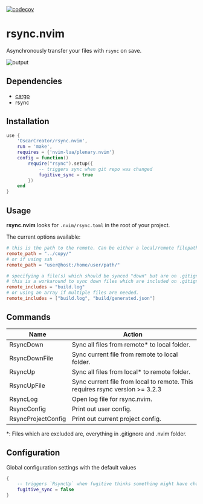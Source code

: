 [![codecov](https://codecov.io/gh/OscarCreator/rsync.nvim/branch/master/graph/badge.svg?token=GYELY6KJZ6)](https://codecov.io/gh/OscarCreator/rsync.nvim)

# rsync.nvim
Asynchronously transfer your files with `rsync` on save.

![output](https://github.com/OscarCreator/rsync.nvim/assets/53407525/c5c402bd-98ac-4899-9ce0-ebf27db28d29)

## Dependencies

- [cargo](https://www.rust-lang.org/tools/install)
- rsync

## Installation

```lua
use {
    'OscarCreator/rsync.nvim',
    run = 'make',
    requires = {'nvim-lua/plenary.nvim'}
    config = function()
        require("rsync").setup({
            -- triggers sync when git repo was changed
            fugitive_sync = true
        })
    end
}
```

## Usage

**rsync.nvim** looks for `.nvim/rsync.toml` in the root of your project.

The current options available:

```toml
# this is the path to the remote. Can be either a local/remote filepath.
remote_path = "../copy/"
# or if using ssh
remote_path = "user@host:/home/user/path/"

# specifying a file(s) which should be synced "down" but are on .gitignore.
# this is a workaround to sync down files which are included on .gitignore
remote_includes = "build.log"
# or using an array if multiple files are needed.
remote_includes = ["build.log", "build/generated.json"]
```

## Commands

Name               | Action
-------------------|-------
RsyncDown          | Sync all files from remote* to local folder.
RsyncDownFile      | Sync current file from remote to local folder.
RsyncUp            | Sync all files from local* to remote folder.
RsyncUpFile        | Sync current file from local to remote. This requires rsync version >= 3.2.3
RsyncLog           | Open log file for rsync.nvim.
RsyncConfig        | Print out user config.
RsyncProjectConfig | Print out current project config.

*: Files which are excluded are, everything in .gitignore and .nvim folder.

## Configuration

Global configuration settings with the default values

```lua
{
    -- triggers `RsyncUp` when fugitive thinks something might have changed in the repo
    fugitive_sync = false
}
```

